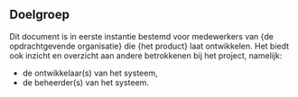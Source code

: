 ## Doelgroep

Dit document is in eerste instantie bestemd voor medewerkers van {de opdrachtgevende organisatie} die {het product} laat ontwikkelen. Het biedt ook inzicht en overzicht aan andere betrokkenen bij het project, namelijk:

* de ontwikkelaar(s) van het systeem,
* de beheerder(s) van het systeem.
